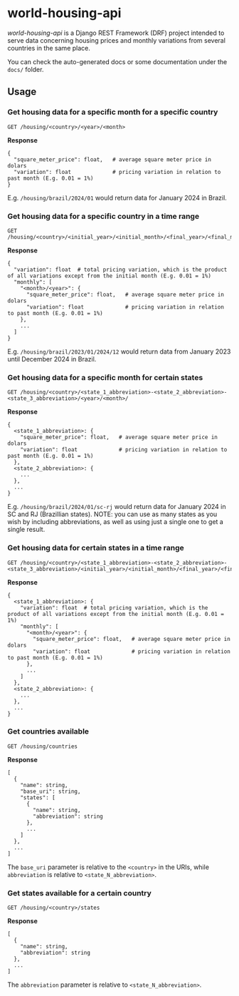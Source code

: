 # world-housing-api
*world-housing-api* is a Django REST Framework (DRF) project intended to serve data concerning housing prices and monthly variations from several countries in the same place.

You can check the auto-generated docs or some documentation under the `docs/` folder.

## Usage
### Get housing data for a specific month for a specific country
```
GET /housing/<country>/<year>/<month>
```

**Response**
```
{
  "square_meter_price": float,   # average square meter price in dolars
  "variation": float             # pricing variation in relation to past month (E.g. 0.01 = 1%)
}
```

E.g. `/housing/brazil/2024/01` would return data for January 2024 in Brazil.

### Get housing data for a specific country in a time range
```
GET /housing/<country>/<initial_year>/<initial_month>/<final_year>/<final_month>
```

**Response**
```
{
  "variation": float  # total pricing variation, which is the product of all variations except from the initial month (E.g. 0.01 = 1%)
  "monthly": [
    "<month>/<year>": {
      "square_meter_price": float,   # average square meter price in dolars
      "variation": float             # pricing variation in relation to past month (E.g. 0.01 = 1%)
    },
    ...
  ]
}
```

E.g. `/housing/brazil/2023/01/2024/12` would return data from January 2023 until December 2024 in Brazil.

### Get housing data for a specific month for certain states
```
GET /housing/<country>/<state_1_abbreviation>-<state_2_abbreviation>-<state_3_abbreviation>/<year>/<month>/
```

**Response**
```
{
  <state_1_abbreviation>: {
    "square_meter_price": float,   # average square meter price in dolars
    "variation": float             # pricing variation in relation to past month (E.g. 0.01 = 1%)
  },
  <state_2_abbreviation>: {
    ...
  },
  ...
}
```

E.g. `/housing/brazil/2024/01/sc-rj` would return data for January 2024 in SC and RJ (Brazillian states).
NOTE: you can use as many states as you wish by including abbreviations, as well as using just a single one to get a single result.

### Get housing data for certain states in a time range
```
GET /housing/<country>/<state_1_abbreviation>-<state_2_abbreviation>-<state_3_abbreviation>/<initial_year>/<initial_month>/<final_year>/<final_month>
```

**Response**
```
{
  <state_1_abbreviation>: {
    "variation": float  # total pricing variation, which is the product of all variations except from the initial month (E.g. 0.01 = 1%)
    "monthly": [
      "<month>/<year>": {
        "square_meter_price": float,   # average square meter price in dolars
        "variation": float             # pricing variation in relation to past month (E.g. 0.01 = 1%)
      },
      ...
    ]
  },
  <state_2_abbreviation>: {
    ...
  },
  ...
}
```

### Get countries available
```
GET /housing/countries
```

**Response**
```
[
  {
    "name": string,
    "base_uri": string,
    "states": [
      {
        "name": string,
        "abbreviation": string
      },
      ...
    ]
  },
  ...
]
```

The `base_uri` parameter is relative to the `<country>` in the URIs, while `abbreviation` is relative to `<state_N_abbreviation>`.

### Get states available for a certain country
```
GET /housing/<country>/states
```

**Response**
```
[
  {
    "name": string,
    "abbreviation": string
  },
  ...
]
```

The `abbreviation` parameter is relative to `<state_N_abbreviation>`.

